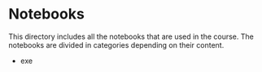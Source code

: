 # Notebooks
This directory includes all the notebooks that are used in the course. The notebooks are divided in categories depending on their content.

* exe
